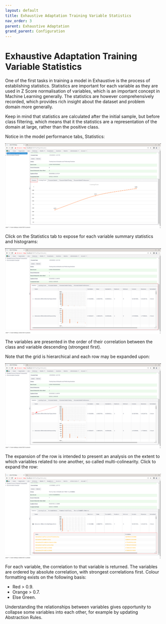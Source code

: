 ```yaml
---
layout: default
title: Exhaustive Adaptation Training Variable Statistics
nav_order: 3
parent: Exhaustive Adaptation
grand_parent: Configuration
---
```


# Exhaustive Adaptation Training Variable Statistics
One of the first tasks in training a model in Exhaustive is the process of establishing statistics.  Statistics are important for each variable as they are used in Z Score normalisation of variables,  which is an important concept in Machine Learning generally. The statistics are however comprehensively recorded, which provides rich insight about the dataset and problem domain more generally.

Keep in mind that statistics are calculated after the initial sample, but before class filtering, which means that it the statistics are a representation of the domain at large,  rather than the positive class.

Notice in the model performance tabs, Statistics:

![Image](LocationOfTab.png)

Click on the Statistics tab to expose for each variable summary statistics and histograms:

![Image](ExposedStatistics.png)

The variables are presented in the order of their correlation between the class and variable descending (strongest first).

Note that the grid is hierarchical and each row may be expanded upon:

![Image](LocationOfRowExpansion.png)

The expansion of the row is intended to present an analysis on the extent to which variables related to one another,  so called multi-colinearity.  Click to expand the row:

![Image](ExpandedRow.png)

For each variable, the correlation to that variable is returned.  The variables are ordered by absolute correlation, with strongest correlations first.  Colour formatting exists on the following basis:

* Red > 0.9.
* Orange > 0.7.
* Else Green.

Understanding the relationships between variables gives opportunity to collapse some variables into each other,  for example by updating Abstraction Rules.